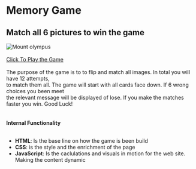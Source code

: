 # Memory Game 
## Match all 6 pictures to win the game
![Mount olympus](https://github.com/user-attachments/assets/b5a97437-4057-4c03-935e-f873b5a2d289)
<br>
<br>
[Click To Play the Game](https://nikolaosg88.github.io/The-Ultimate-Memory-Game-to-Play/)
<br>
<br>
The purpose of the game is to to flip and match all images.
In total you will have 12 attempts, <br> to match them all.
The game will start with all cards face down. If 6 wrong choices you been meet <br>
the relevant message will be displayed of lose. If you make the matches faster you win. Good Luck! <br>
<br>
<br>
**Internal Functionality**
<br>
<br>
* **HTML**: Is the base line on how the game is been build
* **CSS**: is the style and the enrichment of the page
* **JavaScript**: Is the caclulations and visuals in motion for the web site. Making the content dynamic <br>
<br>

